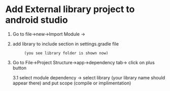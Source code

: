 # Add External library project to android studio

1. Go to file->new->Import Module -> <choose library or project folder> 

2. add library to include section in settings.gradle file 

   			(you see library folder is shown now)

3. Go to File->Project Structure->app->dependency tab-> click on plus button

   3.1	select module dependency -> select library (your library name should appear there)
   	and put scope (compile or implimentation)

